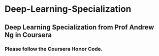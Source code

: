 # Deep-Learning-Specialization
## Deep Learning Specialization from Prof Andrew Ng in Coursera
### Please follow the Coursera Honor Code.
